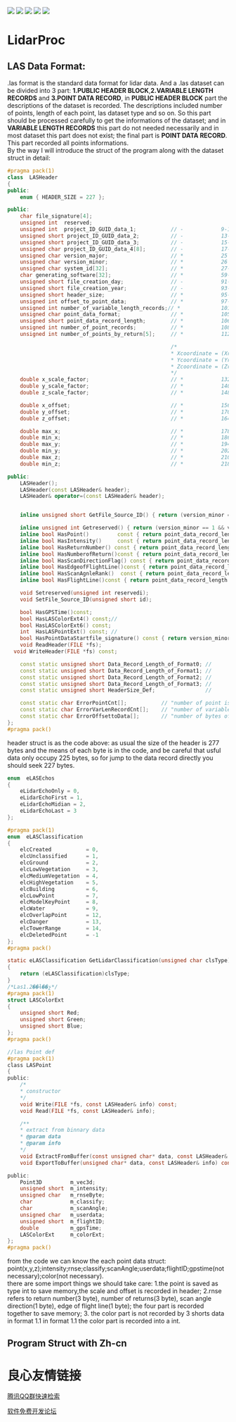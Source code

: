 ![](https://img.shields.io/github/issues/RemoteSensingFrank/LidarProc)
![](https://img.shields.io/github/forks/RemoteSensingFrank/LidarProc)
![](https://img.shields.io/github/stars/RemoteSensingFrank/LidarProc)
![](https://img.shields.io/github/license/RemoteSensingFrank/LidarProc)
![](https://www.travis-ci.org/RemoteSensingFrank/LidarProc.svg?branch=master)
# LidarProc
## LAS Data Format:
.las format is the standard data format for lidar data. And a .las dataset can be divided into 3 part: **1.PUBLIC HEADER BLOCK**,**2.VARIABLE LENGTH RECORDS** and **3.POINT DATA RECORD**, in **PUBLIC HEADER BLOCK** part the descriptions of the dataset is recorded. The descriptions included number of points, length of each point, las dataset type and so on. So this part should be processed carefully to get the informations of the dataset; and in **VARIABLE LENGTH RECORDS** this part do not needed necessarily and in most dataset this part does not exist; the final part is **POINT DATA RECORD**. This part recorded all points informations.  
By the way I will introduce the struct of the program along with the dataset struct in detail:

```c++
#pragma pack(1)
class  LASHeader
{
public:
	enum { HEADER_SIZE = 227 };

public:												
	char file_signature[4];		
	unsigned int  reserved;						
	unsigned int  project_ID_GUID_data_1;			// -			9-12
	unsigned short project_ID_GUID_data_2;			// -		    13-14
	unsigned short project_ID_GUID_data_3;			// -		    15-16
	unsigned char project_ID_GUID_data_4[8];		// -		    17-24
	unsigned char version_major;					// *			25
	unsigned char version_minor;					// *			26
	unsigned char system_id[32];					// *			27-58
	char generating_software[32];					// *			59-90
	unsigned short file_creation_day;				// -			91-92
	unsigned short file_creation_year;				// -			93-94
	unsigned short header_size;						// *			95-96
	unsigned int offset_to_point_data;				// *			97-100
	unsigned int number_of_variable_length_records;// *				101-104
	unsigned char point_data_format;				// *			105
	unsigned short point_data_record_length;		// *			106-107
	unsigned int number_of_point_records;			// *			108-111
	unsigned int number_of_points_by_return[5];	    // *			112-131

													/*
													* Xcoordinate = (Xrecord * x_scale_factor) + x_offset
													* Ycoordinate = (Yrecord * y_scale_factor) + y_offset
													* Zcoordinate = (Zrecord * z_scale_factor) + z_offset
													*/
	double x_scale_factor;							// *			132-139
	double y_scale_factor;							// *			140-147
	double z_scale_factor;							// *			148-155

	double x_offset;								// *			156-163
	double y_offset;								// *			170-177
	double z_offset;								// *			164-169

	double max_x;									// *			178-195
	double min_x;									// *			186-193
	double max_y;									// *			194-201
	double min_y;									// *			202-209
	double max_z;									// *			210-217
	double min_z;									// *			218-225

public:
	LASHeader();
	LASHeader(const LASHeader& header);
	LASHeader& operator=(const LASHeader& header);


	inline unsigned short GetFile_Source_ID() { return (version_minor == 1 && version_minor == 1) ? reserved >> 16 : 0; }

	inline unsigned int Getreserved() { return (version_minor == 1 && version_minor == 1) ? reserved &= 0x0000FFFF : reserved; }
	inline bool HasPoint()		   const { return point_data_record_length >= 12 ? true : false; }
	inline bool HasIntensity()	   const { return point_data_record_length >= 14 ? true : false; }
	inline bool HasReturnNumber() const { return point_data_record_length >= 15 ? true : false; }
	inline bool HasNumberofReturn()const { return point_data_record_length >= 15 ? true : false; }
	inline bool HasScanDirectionFlag() const { return point_data_record_length >= 15 ? true : false; }
	inline bool HasEdgeofFlightLine()const { return point_data_record_length >= 15 ? true : false; }
	inline bool HasScanAgnleRank()	const { return point_data_record_length >= 17 ? true : false; }
	inline bool HasFlightLine()const { return point_data_record_length >= 17 ? true : false; }

	void Setreserved(unsigned int reservedi);
	void SetFile_Source_ID(unsigned short id);

	bool HasGPSTime()const;
	bool HasLASColorExt4() const;//
	bool HasLASColorExt6() const;
	int  HasLASPointExt() const; //
	bool HasPointDataStartfile_signature() const { return version_minor == 0 && version_minor == 1; }
	void ReadHeader(FILE *fs);
  void WriteHeader(FILE *fs) const;

	const static unsigned short Data_Record_Length_of_Format0; //
	const static unsigned short Data_Record_Length_of_Format1; //
	const static unsigned short Data_Record_Length_of_Format2; //
	const static unsigned short Data_Record_Length_of_Format3; //
	const static unsigned short HeaderSize_Def;				   //

	const static char ErrorPointCnt[];			 // "number of point is more than LasFileHead.Number_of_point_records";
	const static char ErrorVarLenRecordCnt[];	 // "number of variable Length Record is more than LasFileHead.Number_of_variable_length_records";
	const static char ErrorOffsettoData[];		 // "number of bytes of Variable Length Record is more than LasFileHead.Offset_to_data";
};
#pragma pack()

```

header struct is as the code above:
as usual the size of the header is 277 bytes and the means of each byte is in the code, and be careful that usful data only occupy 225 bytes, so for jump to the data record directly you should seek 227 bytes.   

```C
enum  eLASEchos
{
	eLidarEchoOnly = 0,
	eLidarEchoFirst = 1,
	eLidarEchoMidian = 2,
	eLidarEchoLast = 3
};

#pragma pack(1)
enum  eLASClassification
{
	elcCreated			 = 0,	
	elcUnclassified		 = 1,	
	elcGround			 = 2,	
	elcLowVegetation	 = 3,	
	elcMediumVegetation  = 4,	
	elcHighVegetation	 = 5,	
	elcBuilding			 = 6,	
	elcLowPoint			 = 7,	
	elcModelKeyPoint	 = 8,	
	elcWater			 = 9,	
	elcOverlapPoint		 = 12,	
	elcDanger			 = 13,	
	elcTowerRange		 = 14,	
	elcDeletedPoint		 = -1	
};
#pragma pack()

static eLASClassification GetLidarClassification(unsigned char clsType)
{
	return (eLASClassification)clsType;
}
/*Las1.2��ɫ��չ*/
#pragma pack(1)
struct LASColorExt
{
	unsigned short Red;
	unsigned short Green;
	unsigned short Blue;
};
#pragma pack()

//las Point def
#pragma pack(1)
class LASPoint
{
public:
	/*
	* constructor 
	*/
	void Write(FILE *fs, const LASHeader& info) const;
	void Read(FILE *fs, const LASHeader& info);

	/**
	* extract from binnary data
	* @param data
	* @param info
	*/
	void ExtractFromBuffer(const unsigned char* data, const LASHeader& info);
	void ExportToBuffer(unsigned char* data, const LASHeader& info) const;

public:
	Point3D			m_vec3d;
	unsigned short  m_intensity;
	unsigned char   m_rnseByte;
	char			m_classify;
	char			m_scanAngle;
	unsigned char	m_userdata;
	unsigned short  m_flightID;
	double			m_gpsTime;
	LASColorExt		m_colorExt;
};
#pragma pack()
```
from the code we can know the each point data struct:  
point(x,y,z);intensity;rnse;classify;scanAngle;userdata;flightID;gpstime(not necessary);color(not necessary).  
there are some import things we should take care: 1.the point is saved as type int to save memory,the scale and offset is recorded in header; 2.rnse refers to return number(3 byte), number of returns(3 byte), scan angle direction(1 byte), edge of flight line(1 byte); the four part is recorded together to save memory; 3. the color part is not recorded by 3 shorts data in format 1.1 in format 1.1 the color part is recorded into a int.

## Program Struct with Zh-cn
     



 # 良心友情链接

[腾讯QQ群快速检索](http://u.720life.cn/s/8cf73f7c)

[软件免费开发论坛](http://u.720life.cn/s/bbb01dc0)